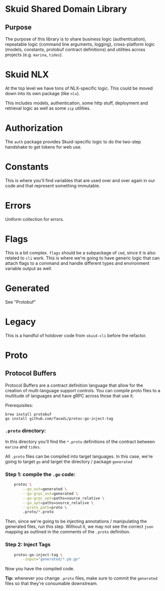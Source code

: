 # Skuid Shared Domain Library

## Purpose

The purpose of this library is to share business logic (authentication), repeatable logic (command line arguments, logging), cross-platform logic (models, constants, protobuf contract definitions) and utilities across projects (e.g. `marina`, `tides`).


# Skuid NLX

At the top level we have tons of NLX-specific logic. This could be moved down into its own package (like `nlx`).

This includes models, authentication, some http stuff, deployment and retrieval logic as well as some `zip` utilities.

# Authorization

The `auth` package provides Skuid-specific logic to do the two-step handshake to get tokens for web use.

# Constants

This is where you'll find variables that are used over and over again in our code and that represent something immutable.

# Errors

Uniform collection for errors.

# Flags

This is a bit complex. `flags` should be a subpackage of `cmd`, since it is also related to `cli` work. This is where we're going to have generic logic that can attach flags to a command and handle different types and environment variable output as well.

# Generated

See "Protobuf"

# Legacy

This is a handful of holdover code from `skuid-cli` before the refactor.

# Proto

## Protocol Buffers

Protocol Buffers are a contract definition language that allow for the creation of multi-language support controls. You can compile proto files to a multitude of languages and have gRPC across those that use it.

Prerequisites:

```
brew install protobuf
go install github.com/favadi/protoc-go-inject-tag
```
### `.proto` directory:

In this directory you'll find the `*.proto` definitions of the contract between `marina` and `tides`.

All `.proto` files can be compiled into target languages. In this case, we're going to target `go` and target the directory / package `generated`

### Step 1: compile the `.go` code:

```bash
	protoc \
		--go_out=generated \
		--go-grpc_out=generated \
		--go-grpc_opt=paths=source_relative \
		--go_opt=paths=source_relative \
		--proto_path=proto \
		.proto/*.proto
```

Then, since we're going to be injecting annotations / manipulating the generated files, run this step. Without it, we may not see the correct `json` mapping as outlined in the comments of the `.proto` definition.

### Step 2: Inject Tags
```bash
	protoc-go-inject-tag \
		-input="generated/*.pb.go"
```

Now you have the compiled code. 

**Tip:** whenever you change `.proto` files, make sure to commit the `generated` files so that they're consumable downstream.
